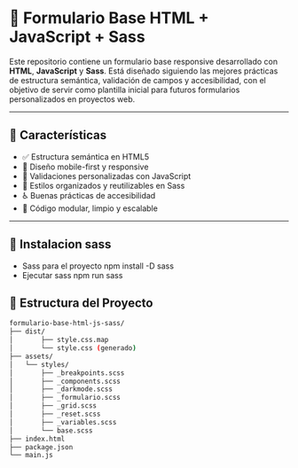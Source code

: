 # 📄 Formulario Base HTML + JavaScript + Sass

Este repositorio contiene un formulario base responsive desarrollado con **HTML**, **JavaScript** y **Sass**. Está diseñado siguiendo las mejores prácticas de estructura semántica, validación de campos y accesibilidad, con el objetivo de servir como plantilla inicial para futuros formularios personalizados en proyectos web.

---

## 🚀 Características

- ✅ Estructura semántica en HTML5
- 📱 Diseño mobile-first y responsive
- 🧪 Validaciones personalizadas con JavaScript
- 🎨 Estilos organizados y reutilizables en Sass
- ♿ Buenas prácticas de accesibilidad
- 🧼 Código modular, limpio y escalable

---

## 🚀 Instalacion sass
 - Sass para el proyecto npm install -D sass
 - Ejecutar sass  npm run sass

## 📁 Estructura del Proyecto

```bash
formulario-base-html-js-sass/
├── dist/
│       ├── style.css.map
│       └── style.css (generado)
├── assets/
│   └── styles/
│       ├── _breakpoints.scss
│       ├── _components.scss
│       ├── _darkmode.scss
│       ├── _formulario.scss
│       ├── _grid.scss
│       ├── _reset.scss
│       ├── _variables.scss
│       └── base.scss
├── index.html
├── package.json
└── main.js


